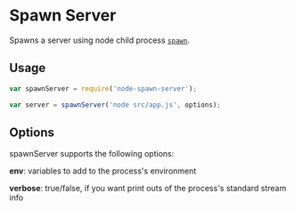 # Spawn Server

Spawns a server using node child process [`spawn`](https://nodejs.org/api/child_process.html#child_process_child_process_spawn_command_args_options).

## Usage

```javascript
var spawnServer = require('node-spawn-server');

var server = spawnServer('node src/app.js', options);
```

## Options
spawnServer supports the following options:

**env**: variables to add to the process's environment

**verbose**: true/false, if you want print outs of the process's standard stream info